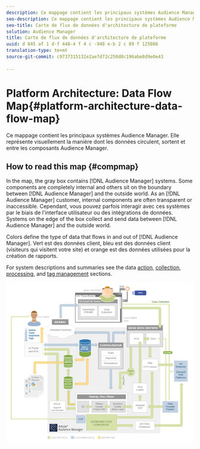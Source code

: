 ```yaml
---
description: Ce mappage contient les principaux systèmes Audience Manager. Elle représente visuellement la manière dont les données circulent, sortent et entre les composants Audience Manager.
seo-description: Ce mappage contient les principaux systèmes Audience Manager. Elle représente visuellement la manière dont les données circulent, sortent et entre les composants Audience Manager.
seo-title: Carte de flux de données d'architecture de plateforme
solution: Audience Manager
title: Carte de flux de données d'architecture de plateforme
uuid: d 845 af 1 d-f 448-4 f 4 c -948 e-b 2 c 89 f 125086
translation-type: tm+mt
source-git-commit: c9737315132e2ae7d72c250d8c196abe8d9e0e43

---
```



# Platform Architecture: Data Flow Map{#platform-architecture-data-flow-map}

Ce mappage contient les principaux systèmes Audience Manager. Elle représente visuellement la manière dont les données circulent, sortent et entre les composants Audience Manager.

## How to read this map {#compmap}

<!-- 

c_compmap.xml

 -->

In the map, the gray box contains [!DNL Audience Manager] systems. Some components are completely internal and others sit on the boundary between [!DNL Audience Manager] and the outside world. As an [!DNL Audience Manager] customer, internal components are often transparent or inaccessible. Cependant, vous pouvez parfois interagir avec ces systèmes par le biais de l&#39;interface utilisateur ou des intégrations de données. Systems on the edge of the box collect and send data between [!DNL Audience Manager] and the outside world.

Colors define the type of data that flows in and out of [!DNL Audience Manager]. Vert est des données client, bleu est des données client (visiteurs qui visitent votre site) et orange est des données utilisées pour la création de rapports.

For system descriptions and summaries see the data [action](../../reference/system-components/components-data-action.md), [collection](../../reference/system-components/components-data-collection.md), [processing](../../reference/system-components/components-data-processing.md), and [tag management](../../reference/system-components/components-tag-management.md) sections.

![](assets/flowmap.png)

